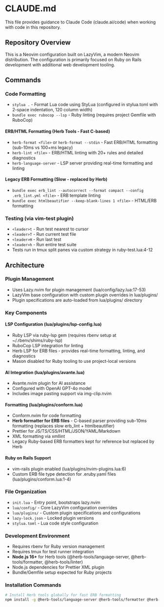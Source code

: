 # CLAUDE.md

This file provides guidance to Claude Code (claude.ai/code) when working with code in this repository.

## Repository Overview

This is a Neovim configuration built on LazyVim, a modern Neovim distribution. The configuration is primarily focused on Ruby on Rails development with additional web development tooling.

## Commands

### Code Formatting

- `stylua .` - Format Lua code using StyLua (configured in stylua.toml with 2-space indentation, 120 column width)
- `bundle exec rubocop --lsp` - Ruby linting (requires project Gemfile with RuboCop)

#### ERB/HTML Formatting (Herb Tools - Fast C-based)
- `herb-format <file>` or `herb-format --stdin` - Fast ERB/HTML formatting (sub-10ms vs 100+ms legacy)
- `herb-lint <file>` - ERB/HTML linting with 20+ rules and detailed diagnostics
- `herb-language-server` - LSP server providing real-time formatting and linting

#### Legacy ERB Formatting (Slow - replaced by Herb)
- `bundle exec erb_lint --autocorrect --format compact --config .erb_lint.yml <file>` - ERB template linting
- `bundle exec htmlbeautifier --keep-blank-lines 1 <file>` - HTML/ERB formatting

### Testing (via vim-test plugin)

- `<leader>t` - Run test nearest to cursor
- `<leader>T` - Run current test file
- `<leader>H` - Run last test
- `<leader>h` - Run entire test suite
- Tests run in tmux split panes via custom strategy in ruby-test.lua:4-12

## Architecture

### Plugin Management

- Uses Lazy.nvim for plugin management (lua/config/lazy.lua:17-53)
- LazyVim base configuration with custom plugin overrides in lua/plugins/
- Plugin specifications are auto-loaded from lua/plugins/ directory

### Key Components

#### LSP Configuration (lua/plugins/lsp-config.lua)

- Ruby LSP via ruby-lsp gem (requires rbenv setup at ~/.rbenv/shims/ruby-lsp)
- RuboCop LSP integration for linting
- Herb LSP for ERB files - provides real-time formatting, linting, and diagnostics
- Mason disabled for Ruby tooling to use project-local versions

#### AI Integration (lua/plugins/avante.lua)

- Avante.nvim plugin for AI assistance
- Configured with OpenAI GPT-4o model
- Includes image pasting support via img-clip.nvim

#### Formatting (lua/plugins/conform.lua)

- Conform.nvim for code formatting
- **Herb formatter for ERB files** - C-based parser providing sub-10ms formatting (replaces slow erb_lint + htmlbeautifier)
- Prettier for JS/TS/CSS/HTML/JSON/YAML/Markdown
- XML formatting via xmllint
- Legacy Ruby-based ERB formatters kept for reference but replaced by Herb

#### Ruby on Rails Support

- vim-rails plugin enabled (lua/plugins/nvim-plugins.lua:6)
- Custom ERB file type detection for .eruby.yaml files (lua/plugins/conform.lua:1-4)

### File Organization

- `init.lua` - Entry point, bootstraps lazy.nvim
- `lua/config/` - Core LazyVim configuration overrides
- `lua/plugins/` - Custom plugin specifications and configurations
- `lazy-lock.json` - Locked plugin versions
- `stylua.toml` - Lua code style configuration

### Development Environment

- Requires rbenv for Ruby version management
- Requires tmux for test runner integration
- **Node.js 16+** for Herb tools (@herb-tools/language-server, @herb-tools/formatter, @herb-tools/linter)
- Node.js dependencies for Prettier XML plugin
- Bundle/Gemfile setup expected for Ruby projects

### Installation Commands

```bash
# Install Herb tools globally for fast ERB formatting
npm install -g @herb-tools/language-server @herb-tools/formatter @herb-tools/linter
```

